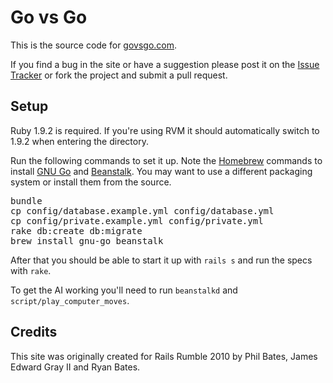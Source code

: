 # Go vs Go

This is the source code for [govsgo.com](http://govsgo.com).

If you find a bug in the site or have a suggestion please post it on the [Issue Tracker](http://github.com/ryanb/govsgo/issues) or fork the project and submit a pull request.

## Setup

Ruby 1.9.2 is required. If you're using RVM it should automatically switch to 1.9.2 when entering the directory.

Run the following commands to set it up. Note the [Homebrew](http://github.com/mxcl/homebrew) commands to install [GNU Go](http://www.gnu.org/software/gnugo/) and [Beanstalk](http://kr.github.com/beanstalkd/). You may want to use a different packaging system or install them from the source.

<pre>
bundle
cp config/database.example.yml config/database.yml
cp config/private.example.yml config/private.yml
rake db:create db:migrate
brew install gnu-go beanstalk
</pre>

After that you should be able to start it up with `rails s` and run the specs with `rake`.

To get the AI working you'll need to run `beanstalkd` and `script/play_computer_moves`.


## Credits

This site was originally created for Rails Rumble 2010 by Phil Bates, James Edward Gray II and Ryan Bates.
